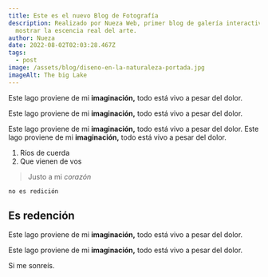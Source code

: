 ```yaml
---
title: Este es el nuevo Blog de Fotografía
description: Realizado por Nueza Web, primer blog de galería interactiva para
  mostrar la escencia real del arte.
author: Nueza
date: 2022-08-02T02:03:28.467Z
tags:
  - post
image: /assets/blog/diseno-en-la-naturaleza-portada.jpg
imageAlt: The big Lake
---
```

Este lago proviene de mi **imaginación,** todo está vivo a pesar del dolor.



Este lago proviene de mi **imaginación,** todo está vivo a pesar del dolor.



Este lago proviene de mi **imaginación,** todo está vivo a pesar del dolor. Este lago proviene de mi **imaginación,** todo está vivo a pesar del dolor.

1. Ríos de cuerda
2. Que vienen de vos

> Justo a mi *corazón*

`no es redición`

## Es redención

Este lago proviene de mi **imaginación,** todo está vivo a pesar del dolor.

Este lago proviene de mi **imaginación,** todo está vivo a pesar del dolor.



Si me sonreís.